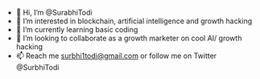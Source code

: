 - 👋 Hi, I’m @SurabhiTodi
- 👀 I’m interested in blockchain, artificial intelligence and growth hacking
- 🌱 I’m currently learning basic coding 
- 💞️ I’m looking to collaborate as a growth marketer on cool AI/ growth hacking 
- 📫 Reach me surbhi1todi@gmail.com or follow me on Twitter @SurbhiTodi 

<!---
SurabhiTodi/SurabhiTodi is a ✨ special ✨ repository because its `README.md` (this file) appears on your GitHub profile.
You can click the Preview link to take a look at your changes.
--->
